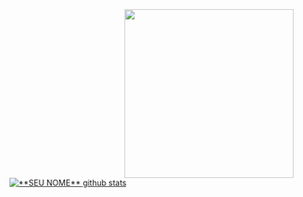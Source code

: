 
<img align="right" width="300" src="https://i2.wp.com/allhtaccess.info/wp-content/uploads/2018/03/programming.gif?fit=1281%2C716&ssl=1" />


<a href="https://github.com/pedroamrl">
 <img align="center" src="https://github-readme-stats.vercel.app/api?username=piamrl&show_icons=true&theme=gruvbox&line_height=27" alt="**SEU NOME** github stats"/>
</a>

